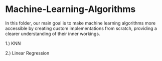 # Machine-Learning-Algorithms
In this folder, our main goal is to make machine learning algorithms more accessible by creating custom implementations from scratch, providing a clearer understanding of their inner workings.

1.) KNN

2.) Linear Regression
